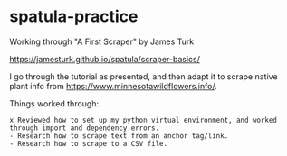 # spatula-practice
Working through "A First Scraper" by James Turk

https://jamesturk.github.io/spatula/scraper-basics/

I go through the tutorial as presented, and then adapt it to scrape native plant info from https://www.minnesotawildflowers.info/. 

Things worked through: 

    x Reviewed how to set up my python virtual environment, and worked through import and dependency errors.
    - Research how to scrape text from an anchor tag/link.
    - Research how to scrape to a CSV file.